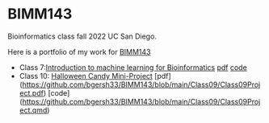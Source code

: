 # BIMM143
Bioinformatics class fall 2022 UC San Diego. 

Here is a portfolio of my work for [BIMM143](https://bioboot.github.io/bimm143_F22/)

- Class 7:[Introduction to machine learning for Bioinformatics](https://bioboot.github.io/bimm143_F22/class-material/lab7.html) [pdf](https://github.com/bgersh33/BIMM143/blob/main/Class07/Class07Assignment.pdf) [code](https://github.com/bgersh33/BIMM143/blob/main/Class07/Class07Assignment.qmd)
- Class 10: [Halloween Candy Mini-Project](https://bioboot.github.io/bimm143_F22/class-material/Halloween_candy.html) [pdf]
(https://github.com/bgersh33/BIMM143/blob/main/Class09/Class09Project.pdf) [code] (https://github.com/bgersh33/BIMM143/blob/main/Class09/Class09Project.qmd)
